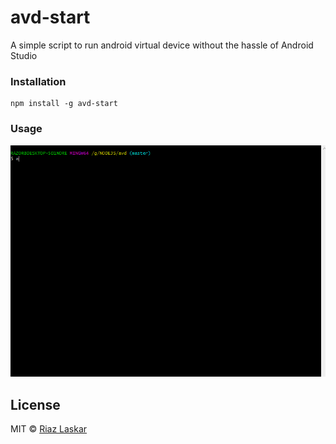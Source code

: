 # avd-start
A simple script to run android virtual device without the hassle of Android Studio
### Installation
```
npm install -g avd-start
```
### Usage
![avd-start usage](https://raw.githubusercontent.com/riazXrazor/avd-start/master/avd-start.gif)


## License

MIT © [Riaz Laskar](https://github.com/riazXrazor/avd-start/blob/master/LICENSE)